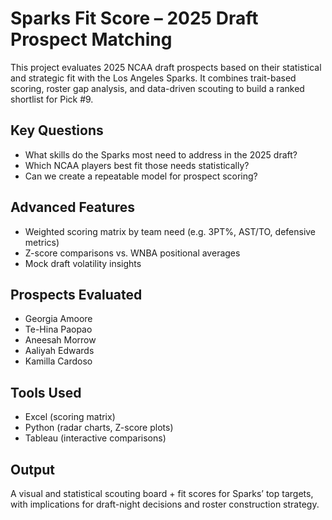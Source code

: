 # Sparks Fit Score – 2025 Draft Prospect Matching

This project evaluates 2025 NCAA draft prospects based on their statistical and strategic fit with the Los Angeles Sparks. It combines trait-based scoring, roster gap analysis, and data-driven scouting to build a ranked shortlist for Pick #9.

## Key Questions
- What skills do the Sparks most need to address in the 2025 draft?
- Which NCAA players best fit those needs statistically?
- Can we create a repeatable model for prospect scoring?

## Advanced Features
- Weighted scoring matrix by team need (e.g. 3PT%, AST/TO, defensive metrics)
- Z-score comparisons vs. WNBA positional averages
- Mock draft volatility insights

## Prospects Evaluated
- Georgia Amoore
- Te-Hina Paopao
- Aneesah Morrow
- Aaliyah Edwards
- Kamilla Cardoso

## Tools Used
- Excel (scoring matrix)
- Python (radar charts, Z-score plots)
- Tableau (interactive comparisons)

## Output
A visual and statistical scouting board + fit scores for Sparks’ top targets, with implications for draft-night decisions and roster construction strategy.
